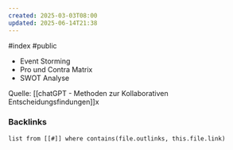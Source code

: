 ```yaml
---
created: 2025-03-03T08:00
updated: 2025-06-14T21:38
---
```

#index #public

- Event Storming
- Pro und Contra Matrix
- SWOT Analyse


Quelle: [[chatGPT - Methoden zur Kollaborativen Entscheidungsfindungen]]x

### Backlinks
```dataview 
list from [[#]] where contains(file.outlinks, this.file.link)
```

